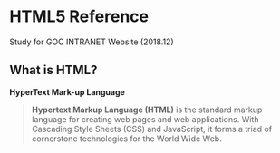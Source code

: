 # HTML5 Reference 
Study for GOC INTRANET Website (2018.12)

## What is HTML?
**HyperText Mark-up Language**  
> **Hypertext Markup Language (HTML)** is the standard markup language for creating web pages and web applications. 
With Cascading Style Sheets (CSS) and JavaScript, it forms a triad of cornerstone technologies for the World Wide Web.
